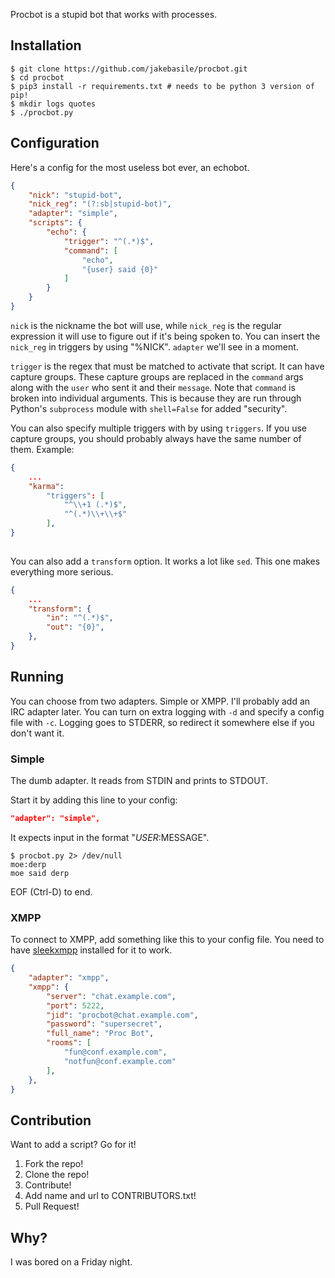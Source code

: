 Procbot is a stupid bot that works with processes.

## Installation

    $ git clone https://github.com/jakebasile/procbot.git
    $ cd procbot
    $ pip3 install -r requirements.txt # needs to be python 3 version of pip!
    $ mkdir logs quotes
    $ ./procbot.py

## Configuration

Here's a config for the most useless bot ever, an echobot.

```json
{
    "nick": "stupid-bot",
    "nick_reg": "(?:sb|stupid-bot)",
    "adapter": "simple",
    "scripts": {
        "echo": {
            "trigger": "^(.*)$",
            "command": [
                "echo",
                "{user} said {0}"
            ]
        }
    }
}
```

`nick` is the nickname the bot will use, while `nick_reg` is the regular expression it will use to figure out if it's being spoken to. You can insert the `nick_reg` in triggers by using "%NICK". `adapter` we'll see in a moment.

`trigger` is the regex that must be matched to activate that script. It can have capture groups. These capture groups are replaced in the `command` args along with the `user` who sent it and their `message`. Note that `command` is broken into individual arguments. This is because they are run through Python's `subprocess` module with `shell=False` for added "security".

You can also specify multiple triggers with by using `triggers`. If you use capture groups, you should probably always have the same number of them. Example:

```json
{
    ...
    "karma":
        "triggers": [
            "^\\+1 (.*)$", 
            "^(.*)\\+\\+$"
        ], 
}
    
```

You can also add a `transform` option. It works a lot like `sed`. This one makes everything more serious.

```json
{
    ...
    "transform": {
        "in": "^(.*)$",
        "out": "{0}",
    },
}
```

## Running

You can choose from two adapters. Simple or XMPP. I'll probably add an IRC adapter later. You can turn on extra logging with `-d` and specify a config file with `-c`. Logging goes to STDERR, so redirect it somewhere else if you don't want it.

### Simple

The dumb adapter. It reads from STDIN and prints to STDOUT.

Start it by adding this line to your config:

```json
"adapter": "simple",
```

It expects input in the format "$USER:$MESSAGE". 

```shell
$ procbot.py 2> /dev/null
moe:derp
moe said derp
```

EOF (Ctrl-D) to end.

### XMPP

To connect to XMPP, add something like this to your config file. You need to have [sleekxmpp][] installed for it to work.

```json
{
    "adapter": "xmpp",
    "xmpp": {
        "server": "chat.example.com",
        "port": 5222,
        "jid": "procbot@chat.example.com",
        "password": "supersecret",
        "full_name": "Proc Bot",
        "rooms": [
            "fun@conf.example.com",
            "notfun@conf.example.com"
        ],
    },
}
```

## Contribution

Want to add a script? Go for it!

1. Fork the repo!
2. Clone the repo!
3. Contribute!
4. Add name and url to CONTRIBUTORS.txt!
5. Pull Request!

## Why?

I was bored on a Friday night.


[PyYAML]: http://pyyaml.org/wiki/PyYAML
[sleekxmpp]: http://sleekxmpp.com
